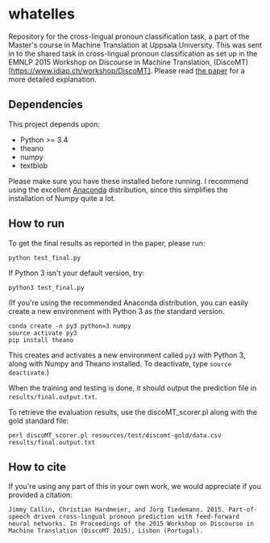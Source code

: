 # whatelles
Repository for the cross-lingual pronoun classification task, a part of the Master's course in Machine Translation at Uppsala University. This was sent in to the shared task in cross-lingual pronoun classification as set up in the EMNLP 2015 Workshop on Discourse in Machine Translation, (DiscoMT)[https://www.idiap.ch/workshop/DiscoMT]. Please read [the paper](https://raw.githubusercontent.com/jimmycallin/whatelles/master/report/report.pdf) for a more detailed explanation.

## Dependencies
This project depends upon:
- Python >= 3.4
- theano
- numpy
- textblob

Please make sure you have these installed before running. I recommend using the excellent [Anaconda](https://store.continuum.io/cshop/anaconda/) distribution, since this simplifies the installation of Numpy quite a lot. 

## How to run

To get the final results as reported in the paper, please run:

    python test_final.py

If Python 3 isn't your default version, try:

    python3 test_final.py

(If you're using the recommended Anaconda distribution, you can easily create a new environment with Python 3 as the standard version.

    conda create -n py3 python=3 numpy
    source activate py3
    pip install theano

This creates and activates a new environment called `py3` with Python 3, along with Numpy and Theano installed. To deactivate, type `source deactivate`.)

When the training and testing is done, it should output the prediction file in `results/final.output.txt`.

To retrieve the evaluation results, use the discoMT_scorer.pl along with the gold standard file:

    perl discoMT_scorer.pl resources/test/discomt-gold/data.csv results/final.output.txt

## How to cite

If you're using any part of this in your own work, we would appreciate if you provided a citation:

    Jimmy Callin, Christian Hardmeier, and Jörg Tiedemann. 2015. Part-of-speech driven cross-lingual pronoun prediction with feed-forward neural networks. In Proceedings of the 2015 Workshop on Discourse in Machine Translation (DiscoMT 2015), Lisbon (Portugal).
